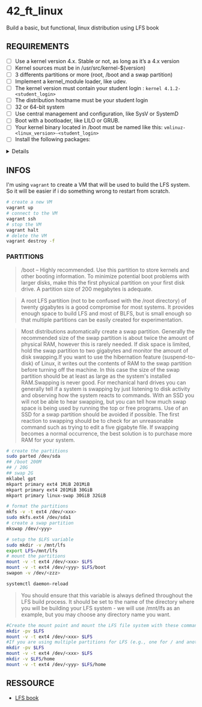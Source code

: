 # 42_ft_linux
 Build a basic, but functional, linux distribution using LFS book


## REQUIREMENTS

- [ ] Use a kernel version 4.x. Stable or not, as long as it’s a 4.x version
- [ ] Kernel sources must be in /usr/src/kernel-$(version)
- [ ] 3 differents partitions or more (root, /boot and a swap partition)
- [ ] Implement a kernel_module loader, like udev.
- [ ] The kernel version must contain your student login : `kernel 4.1.2-<student_login>`
- [ ] The distribution hostname must be your student login
- [ ] 32 or 64-bit system
- [ ] Use central management and configuration, like SysV or SystemD
- [ ] Boot with a bootloader, like LILO or GRUB.
- [ ] Your kernel binary located in /boot must be named like this: `vmlinuz-<linux_version>-<student_login>`
- [ ] Install the following packages:

<details>

| Package | Version |
|---------|---------|
| Acl | 2.2.52 |
| Attr | 2.4.47 |
| Autoconf | 2.69 |
| Automake | 1.15 |
| Bash | 4.3.30 |
| Bc | 1.06.95 |
| Binutils | 2.25.1 |
| Bison | 3.0.4 |
| Bzip2 | 1.0.6 |
| Check | 0.10.0 |
| Coreutils | 8.24 |
| DejaGNU | 1.5.3 |
| Diffutils | 3.3 |
| Eudev | 3.1.2 |
| E2fsprogs | 1.42.13 |
| Expat | 2.1.0 |
| Expect | 5.45 |
| File | 5.24 |
| Findutils | 4.4.2 |
| Flex | 2.5.39 |
| Gawk | 4.1.3 |
| GCC | 5.2.0 |
| GDBM | 1.11 |
| Gettext | 0.19.5.1 |
| Glibc | 2.22 |
| GMP | 6.0.0a |
| Gperf | 3.0.4 |
| Grep | 2.21 |
| Groff | 1.22.3 |
| GRUB | 2.02 beta2 |
| Gzip | 1.6 |
| Iana-Etc | 2.30 |
| Inetutils | 1.9.4 |
| Intltool | 0.51.0 |
| IPRoute2 | 4.2.0 |
| Kbd | 2.0.3 |
| Kmod | 21 |
| Less | 458 |
| Libcap | 2.24 |
| Libpipeline | 1.4.1 |
| Libtool | 2.4.6 |
| M4 | 1.4.17 |
| Make | 4.1 |
| Man-DB | 2.7.2 |
| Man-pages | 4.02 |
| MPC | 1.0.3 |
| MPFR | 3.1.3 |
| Ncurses | 6.0 |
| Patch | 2.7.5 |
| Perl | 5.22.0 |
| Pkg-config | 0.28 |
| Procps | 3.3.11 |
| Psmisc | 22.21 |
| Readline | 6.3 |
| Sed | 4.2.2 |
| Shadow | 4.2.1 |
| Sysklogd | 1.5.1 |
| Sysvinit | 2.88dsf |
| Tar | 1.28 |
| Tcl | 8.6.4 |
| Texinfo | 6.0 |
| Time Zone Data | 2015f |
| Udev-lfs Tarball | udev-lfs-20140408 |
| Util-linux | 2.27 |
| Vim | 7.4 |
| XML::Parser | 2.44 |
| Xz Utils | 5.2.1 |
| Zlib | 1.2.8 |

</details>

## INFOS

I'm using `vagrant` to create a VM that will be used to build the LFS system. So it will be easier if i do something wrong to restart from scratch.

```bash
# create a new VM
vagrant up
# connect to the VM
vagrant ssh
# stop the VM
vagrant halt
# delete the VM
vagrant destroy -f
```

### PARTITIONS 

> /boot – Highly recommended. Use this partition to store kernels and other booting information. To minimize potential boot problems with larger disks, make this the first physical partition on your first disk drive. A partition size of 200 megabytes is adequate. 

> A root LFS partition (not to be confused with the /root directory) of twenty gigabytes is a good compromise for most systems. It provides enough space to build LFS and most of BLFS, but is small enough so that multiple partitions can be easily created for experimentation. 

>  Most distributions automatically create a swap partition. Generally the recommended size of the swap partition is about twice the amount of physical RAM, however this is rarely needed. If disk space is limited, hold the swap partition to two gigabytes and monitor the amount of disk swapping.If you want to use the hibernation feature (suspend-to-disk) of Linux, it writes out the contents of RAM to the swap partition before turning off the machine. In this case the size of the swap partition should be at least as large as the system's installed RAM.Swapping is never good. For mechanical hard drives you can generally tell if a system is swapping by just listening to disk activity and observing how the system reacts to commands. With an SSD you will not be able to hear swapping, but you can tell how much swap space is being used by running the top or free programs. Use of an SSD for a swap partition should be avoided if possible. The first reaction to swapping should be to check for an unreasonable command such as trying to edit a five gigabyte file. If swapping becomes a normal occurrence, the best solution is to purchase more RAM for your system. 


```bash
# create the partitions
sudo parted /dev/sda
## /boot 200M
## / 20G
## swap 2G
mklabel gpt
mkpart primary ext4 1MiB 201MiB
mkpart primary ext4 201MiB 30GiB
mkpart primary linux-swap 30GiB 32GiB

# format the partitions
mkfs -v -t ext4 /dev/<xxx>
sudo mkfs.ext4 /dev/sda1
# create a swap partition
mkswap /dev/<yyy>
```

```bash
# setup the $LFS variable
sudo mkdir -v /mnt/lfs
export LFS=/mnt/lfs
# mount the partitions
mount -v -t ext4 /dev/<xxx> $LFS
mount -v -t ext4 /dev/<yyy> $LFS/boot
swapon -v /dev/<zzz>

systemctl daemon-reload
```

> You should ensure that this variable is always defined throughout the LFS build process. It should be set to the name of the directory where you will be building your LFS system - we will use /mnt/lfs as an example, but you may choose any directory name you want.

```bash 
#Create the mount point and mount the LFS file system with these commands: 
mkdir -pv $LFS
mount -v -t ext4 /dev/<xxx> $LFS
#If you are using multiple partitions for LFS (e.g., one for / and another for /home), mount them like this:
mkdir -pv $LFS
mount -v -t ext4 /dev/<xxx> $LFS
mkdir -v $LFS/home
mount -v -t ext4 /dev/<yyy> $LFS/home
```

## RESSOURCE

- [LFS book](https://www.linuxfromscratch.org/lfs/view/stable/index.html)

